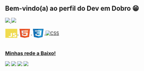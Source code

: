 ## Bem-vindo(a) ao perfil do Dev em Dobro 😁

 <div>
   <a href="https://github.com/Gabriel-nsLima">
   <img height="180em" src="https://github-readme-stats.vercel.app/api?username=Gabriel-nsLima&show_icons=true&theme=tokyonight&include_all_commits=true&count_private=true"/>
   <img height="180em" src="https://github-readme-stats.vercel.app/api/top-langs/?username=Gabriel-nsLima&layout=compact&langs_count=6&theme=tokyonight"/>
</div>
    
<div style="display: inline_block"><br>
  <img align="center" alt="Js" height="30" width="40" src="https://raw.githubusercontent.com/devicons/devicon/master/icons/javascript/javascript-plain.svg">
  <img align="center" alt="HTML" height="30" width="40" src="https://raw.githubusercontent.com/devicons/devicon/master/icons/html5/html5-original.svg">
  <img align="center" alt="CSS" height="30" width="40" src="https://raw.githubusercontent.com/devicons/devicon/master/icons/css3/css3-original.svg">
 <img align="center" alt="CSS" height="30" width="40" src="https://cdn.jsdelivr.net/gh/devicons/devicon@latest/icons/php/php-original.svg">
</div>
 
<br>
 
### Minhas rede a Baixo!
 
<div> 
  <a href="https://instagram.com/pqgabz" target="_blank"><img src="https://img.shields.io/badge/-Instagram-%23E4405F?style=for-the-badge&logo=instagram&logoColor=white" target="_blank"></a>
 <a href="https://discord.com/channels/@me" target="_blank"><img src="https://img.shields.io/badge/gaabee.-7289DA?style=for-the-badge&logo=discord&logoColor=white" target="_blank"></a> 
  <a href = "mailto:gabrielnsl2003@gmail.com"><img src="https://img.shields.io/badge/-Gmail-%23333?style=for-the-badge&logo=gmail&logoColor=white" target="_blank"></a>
  <a href="https://www.linkedin.com/in/gabriel-nicolas-151159330/" target="_blank"><img src="https://img.shields.io/badge/-LinkedIn-%230077B5?style=for-the-badge&logo=linkedin&logoColor=white" target="_blank"></a>
</div>

